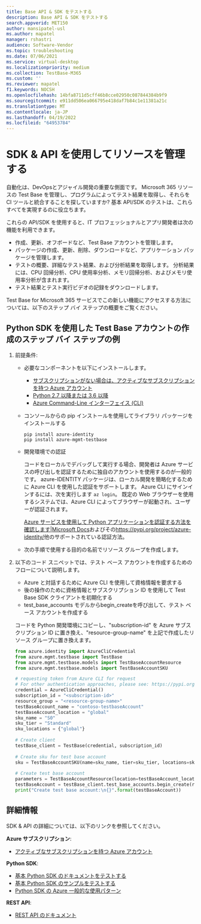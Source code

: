 ```yaml
---
title: Base API & SDK をテストする
description: Base API & SDK をテストする
search.appverid: MET150
author: mansipatel-usl
ms.author: mapatel
manager: rshastri
audience: Software-Vendor
ms.topic: troubleshooting
ms.date: 07/06/2021
ms.service: virtual-desktop
ms.localizationpriority: medium
ms.collection: TestBase-M365
ms.custom: ''
ms.reviewer: mapatel
f1.keywords: NOCSH
ms.openlocfilehash: 14bfa8711d5cff46b8cce02950c087844384b9f9
ms.sourcegitcommit: e911dd506ea066795e418daf7b84c1e11381a21c
ms.translationtype: MT
ms.contentlocale: ja-JP
ms.lasthandoff: 04/19/2022
ms.locfileid: "64953784"
---
```

# <a name="manage-your-resource-with-sdk--apis"></a>SDK & API を使用してリソースを管理する

自動化は、DevOpsとアジャイル開発の重要な側面です。 Microsoft 365 リソースの Test Base を管理し、プログラムによってテスト結果を取得し、それらを CI ツールと統合することを探していますか? 基本 API/SDK のテストは、これらすべてを実現するのに役立ちます。

これらの API/SDK を使用すると、IT プロフェッショナルとアプリ開発者は次の機能を利用できます。

- 作成、更新、オフボードなど、Test Base アカウントを管理します。
- パッケージの作成、更新、削除、ダウンロードなど、アプリケーション パッケージを管理します。
- テストの概要、詳細なテスト結果、および分析結果を取得します。 分析結果には、CPU 回帰分析、CPU 使用率分析、メモリ回帰分析、およびメモリ使用率分析が含まれます。
- テスト結果とテスト実行ビデオの記録をダウンロードします。

Test Base for Microsoft 365 サービスでこの新しい機能にアクセスする方法については、以下のステップ バイ ステップの概要をご覧ください。

## <a name="a-step-by-step-example-of-test-base-account-creation-by-using-python-sdk"></a>Python SDK を使用した Test Base アカウントの作成のステップ バイ ステップの例

1. 前提条件:

   - 必要なコンポーネントを以下にインストールします。

     - [サブスクリプションがない場合は、アクティブなサブスクリプションを持つ Azure アカウント](https://azure.microsoft.com/free/?utm_source=campaign&utm_campaign=python-dev-center&mktingSource=environment-setup)
     - [Python 2.7 以降または 3.6 以降](https://www.python.org/downloads)
     - [Azure Command-Line インターフェイス (CLI)](/cli/azure/install-azure-cli)

   - コンソールからの pip インストールを使用してライブラリ パッケージをインストールする

     ```console
     pip install azure-identity
     pip install azure-mgmt-testbase
     ```

   - 開発環境での認証

     コードをローカルでデバッグして実行する場合、開発者は Azure サービスの呼び出しを認証するために独自のアカウントを使用するのが一般的です。 azure-IDENTITY パッケージは、ローカル開発を簡略化するために Azure CLI を使用した認証をサポートします。 Azure CLI にサインインするには、次を実行します `az login`。 既定の Web ブラウザーを使用するシステムでは、Azure CLI によってブラウザーが起動され、ユーザーが認証されます。

     [Azure サービスを使用して Python アプリケーションを認証する方法を確認します|Microsoft Docs](/azure/developer/python/azure-sdk-authenticate)およびその<https://pypi.org/project/azure-identity/>他のサポートされている認証方法。

   - 次の手順で使用する目的の名前でリソース グループを作成します。

2. 以下のコード スニペットでは、テスト ベース アカウントを作成するためのフローについて説明します。

   - Azure と対話するために Azure CLI を使用して資格情報を要求する
   - 後の操作のために資格情報とサブスクリプション ID を使用して Test Base SDK クライアントを初期化する
   - test_base_accounts モデルからbegin_createを呼び出して、テスト ベース アカウントを作成する

   コードを Python 開発環境にコピーし、"subscription-id" を Azure サブスクリプション ID に置き換え、"resource-group-name" を上記で作成したリソース グループに置き換えます。

   ```python
   from azure.identity import AzureCliCredential
   from azure.mgmt.testbase import TestBase
   from azure.mgmt.testbase.models import TestBaseAccountResource
   from azure.mgmt.testbase.models import TestBaseAccountSKU

   # requesting token from Azure CLI for request
   # For other authentication approaches, please see: https://pypi.org/project/azure-identity/
   credential = AzureCliCredential()
   subscription_id = "<subscription-id>"
   resource_group = "<resource-group-name>"
   testBaseAccount_name = "contoso-testbaseAccount"
   testBaseAccount_location = "global"
   sku_name = "S0"
   sku_tier = "Standard"
   sku_locations = {"global"}
  
   # Create client
   testBase_client = TestBase(credential, subscription_id)
  
   # Create sku for test base account
   sku = TestBaseAccountSKU(name=sku_name, tier=sku_tier, locations=sku_locations)
  
   # Create test base account
   parameters = TestBaseAccountResource(location=testBaseAccount_location, sku=sku)
   testBaseAccount = testBase_client.test_base_accounts.begin_create(resource_group, testBaseAccount_name, parameters).result()
   print("Create test base account:\n{}".format(testBaseAccount))
   ```

## <a name="learn-more"></a>詳細情報

SDK & API の詳細については、以下のリンクを参照してください。

**Azure サブスクリプション**:

- [アクティブなサブスクリプションを持つ Azure アカウント](https://azure.microsoft.com/free/?utm_source=campaign&utm_campaign=python-dev-center&mktingSource=environment-setup)

**Python SDK**:

- [基本 Python SDK のドキュメントをテストする](/python/api/overview/azure/mgmt-testbase-readme)
- [基本 Python SDK のサンプルをテストする](https://aka.ms/testbase-sample-py)
- [Python SDK の Azure 一般的な使用パターン](/azure/developer/python/azure-sdk-overview#provision-and-manage-azure-resources-with-management-libraries)

**REST API**:

- [REST API のドキュメント](https://aka.ms/testbase-api)
